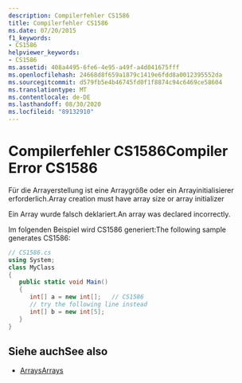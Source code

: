 ```yaml
---
description: Compilerfehler CS1586
title: Compilerfehler CS1586
ms.date: 07/20/2015
f1_keywords:
- CS1586
helpviewer_keywords:
- CS1586
ms.assetid: 408a4495-6fe6-4e95-a49f-a4d041675fff
ms.openlocfilehash: 24668d8f659a1879c1419e6fdd8a0012395552da
ms.sourcegitcommit: d579fb5e4b46745fd0f1f8874c94c6469ce58604
ms.translationtype: MT
ms.contentlocale: de-DE
ms.lasthandoff: 08/30/2020
ms.locfileid: "89132910"
---
```

# <a name="compiler-error-cs1586"></a><span data-ttu-id="e92f6-103">Compilerfehler CS1586</span><span class="sxs-lookup"><span data-stu-id="e92f6-103">Compiler Error CS1586</span></span>
<span data-ttu-id="e92f6-104">Für die Arrayerstellung ist eine Arraygröße oder ein Arrayinitialisierer erforderlich.</span><span class="sxs-lookup"><span data-stu-id="e92f6-104">Array creation must have array size or array initializer</span></span>  
  
 <span data-ttu-id="e92f6-105">Ein Array wurde falsch deklariert.</span><span class="sxs-lookup"><span data-stu-id="e92f6-105">An array was declared incorrectly.</span></span>  
  
 <span data-ttu-id="e92f6-106">Im folgenden Beispiel wird CS1586 generiert:</span><span class="sxs-lookup"><span data-stu-id="e92f6-106">The following sample generates CS1586:</span></span>  
  
```csharp  
// CS1586.cs  
using System;  
class MyClass  
{  
   public static void Main()  
   {  
      int[] a = new int[];   // CS1586  
      // try the following line instead  
      int[] b = new int[5];  
   }  
}  
```  
  
## <a name="see-also"></a><span data-ttu-id="e92f6-107">Siehe auch</span><span class="sxs-lookup"><span data-stu-id="e92f6-107">See also</span></span>

- [<span data-ttu-id="e92f6-108">Arrays</span><span class="sxs-lookup"><span data-stu-id="e92f6-108">Arrays</span></span>](../programming-guide/arrays/index.md)
